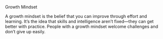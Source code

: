 
Growth Mindset

A growth mindset is the belief that you can improve through effort and learning. It’s the idea that skills and intelligence aren’t fixed—they can get better with practice. People with a growth mindset welcome challenges and don’t give up easily. 

